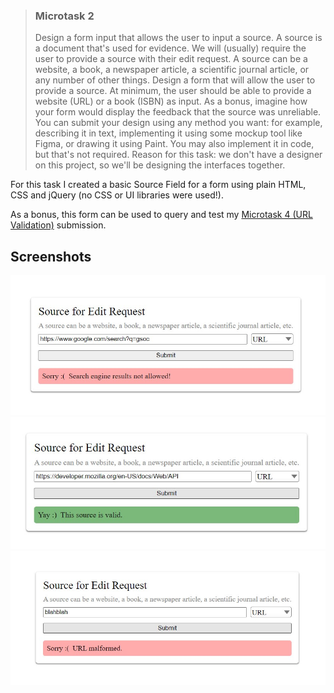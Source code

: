 > ### Microtask 2
> Design a form input that allows the user to input a source. A source is a document that's used for evidence. We will (usually) require the user to provide a source with their edit request. A source can be a website, a book, a newspaper article, a scientific journal article, or any number of other things. Design a form that will allow the user to provide a source. At minimum, the user should be able to provide a website (URL) or a book (ISBN) as input. As a bonus, imagine how your form would display the feedback that the source was unreliable. You can submit your design using any method you want: for example, describing it in text, implementing it using some mockup tool like Figma, or drawing it using Paint. You may also implement it in code, but that's not required. Reason for this task: we don't have a designer on this project, so we'll be designing the interfaces together.

For this task I created a basic Source Field for a form using plain HTML, CSS and jQuery (no CSS or UI libraries were used!).

As a bonus, this form can be used to query and test my [Microtask 4 (URL Validation)](https://github.com/anirudhgray/wikimedia-microtask-4) submission.

## Screenshots

![1](images/microtask2-1.jpg)
![2](images/microtask2-2.jpg)
![3](images/microtask2-3.jpg)